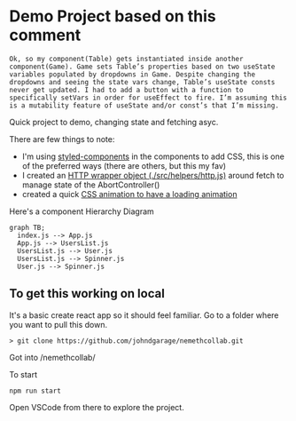 # Demo Project based on this comment

```
Ok, so my component(Table) gets instantiated inside another component(Game). Game sets Table’s properties based on two useState variables populated by dropdowns in Game. Despite changing the dropdowns and seeing the state vars change, Table’s useState consts never get updated. I had to add a button with a function to specifically setVars in order for useEffect to fire. I’m assuming this is a mutability feature of useState and/or const’s that I’m missing.
```

Quick project to demo, changing state and fetching asyc.

There are few things to note:
- I'm using [styled-components](https://styled-components.com/) in the components to add CSS, this is one of the preferred ways (there are others, but this my fav)
- I created an [HTTP wrapper object (./src/helpers/http.js)](./src/helpers/http.js) around fetch to manage state of the AbortController()
- created a quick [CSS animation to have a loading animation](./src/components/Spinner.jsx)

Here's a component Hierarchy Diagram

```mermaid 
graph TB;
  index.js --> App.js
  App.js --> UsersList.js
  UsersList.js --> User.js 
  UsersList.js --> Spinner.js
  User.js --> Spinner.js
```

## To get this working on local

It's a basic create react app so it should feel familiar. Go to a folder where you want to pull this down.

```
> git clone https://github.com/johndgarage/nemethcollab.git
```

Got into /nemethcollab/


To start
```
npm run start
```

Open VSCode from there to explore the project.